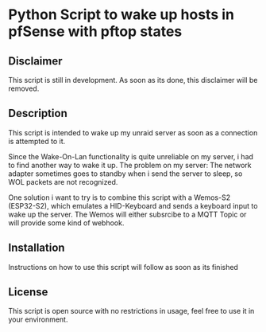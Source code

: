 # Python Script to wake up hosts in pfSense with pftop states

## Disclaimer
This script is still in development. As soon as its done, this disclaimer will be removed.

## Description
This script is intended to wake up my unraid server as soon as a connection is attempted to it. 

Since the Wake-On-Lan functionality is quite unreliable on my server, i had to find another way to wake it up. The problem on my server: The network adapter sometimes goes to standby when i send the server to sleep, so WOL packets are not recognized.

One solution i want to try is to combine this script with a Wemos-S2 (ESP32-S2), which emulates a HID-Keyboard and sends a keyboard input to wake up the server. The Wemos will either subsrcibe to a MQTT Topic or will provide some kind of webhook.

## Installation

Instructions on how to use this script will follow as soon as its finished

## License

This script is open source with no restrictions in usage, feel free to use it in your environment.